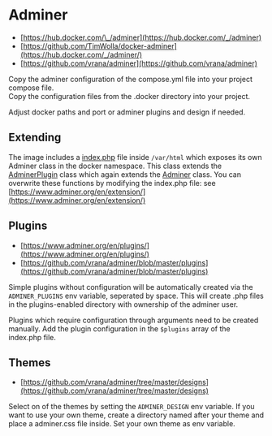 # Adminer

- [https://hub.docker.com/\_/adminer](https://hub.docker.com/_/adminer)
- [https://github.com/TimWolla/docker-adminer](https://hub.docker.com/_/adminer/)
- [https://github.com/vrana/adminer](https://github.com/vrana/adminer)

Copy the adminer configuration of the compose.yml file into your project compose file.  
Copy the configuration files from the .docker directory into your project.

Adjust docker paths and port or adminer plugins and design if needed.

## Extending

The image includes a [index.php](https://github.com/TimWolla/docker-adminer/blob/master/5/index.php) file inside `/var/html` which exposes its own Adminer class in the docker namespace. This class extends the [AdminerPlugin](https://github.com/vrana/adminer/blob/master/plugins/plugin.php) class which again extends the [Adminer](https://github.com/vrana/adminer/blob/master/adminer/include/plugins.inc.php) class. You can overwrite these functions by modifying the index.php file: see [https://www.adminer.org/en/extension/](https://www.adminer.org/en/extension/)

## Plugins

- [https://www.adminer.org/en/plugins/](https://www.adminer.org/en/plugins/)
- [https://github.com/vrana/adminer/blob/master/plugins](https://github.com/vrana/adminer/blob/master/plugins)

Simple plugins without configuration will be automatically created via the `ADMINER_PLUGINS` env variable, seperated by space.
This will create .php files in the plugins-enabled directory with ownership of the adminer user.

Plugins which require configuration through arguments need to be created manually. Add the plugin configuration in the `$plugins` array of the index.php file.

## Themes

- [https://github.com/vrana/adminer/tree/master/designs](https://github.com/vrana/adminer/tree/master/designs)

Select on of the themes by setting the `ADMINER_DESIGN` env variable. If you want to use your own theme, create a directory named after your theme and place a adminer.css file inside. Set your own theme as env variable.
